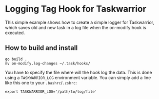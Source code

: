 # Logging Tag Hook for Taskwarrior

This simple example shows how to create a simple logger for Taskwarrior, which saves old and new task in a log file when the on-modify hook is executed.

## How to build and install

```
go build .
mv on-modify.log-changes ~/.task/hooks/
```

You have to specify the file where will the hook log the data. This is done using a `TASKWARRIOR_LOG` environment variable. You can simply add a line like this one to your `.bashrc`/`.zshrc`:
```
export TASKWARRIOR_LOG='/path/to/log/file'
```
